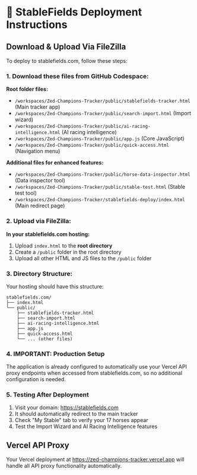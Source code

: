 # 🏇 StableFields Deployment Instructions

## Download & Upload Via FileZilla

To deploy to stablefields.com, follow these steps:

### 1. Download these files from GitHub Codespace:

**Root folder files:**
- `/workspaces/Zed-Champions-Tracker/public/stablefields-tracker.html` (Main tracker app)
- `/workspaces/Zed-Champions-Tracker/public/search-import.html` (Import wizard)
- `/workspaces/Zed-Champions-Tracker/public/ai-racing-intelligence.html` (AI racing intelligence)
- `/workspaces/Zed-Champions-Tracker/public/app.js` (Core JavaScript)
- `/workspaces/Zed-Champions-Tracker/public/quick-access.html` (Navigation menu)

**Additional files for enhanced features:**
- `/workspaces/Zed-Champions-Tracker/public/horse-data-inspector.html` (Data inspector tool)
- `/workspaces/Zed-Champions-Tracker/public/stable-test.html` (Stable test tool)
- `/workspaces/Zed-Champions-Tracker/stablefields-deploy/index.html` (Main redirect page)

### 2. Upload via FileZilla:

**In your stablefields.com hosting:**
1. Upload `index.html` to the **root directory**
2. Create a `/public` folder in the root directory
3. Upload all other HTML and JS files to the `/public` folder

### 3. Directory Structure:

Your hosting should have this structure:
```
stablefields.com/
├── index.html
└── public/
    ├── stablefields-tracker.html
    ├── search-import.html
    ├── ai-racing-intelligence.html
    ├── app.js
    ├── quick-access.html
    └── ... (other files)
```

### 4. IMPORTANT: Production Setup 

The application is already configured to automatically use your Vercel API proxy endpoints when accessed from stablefields.com, so no additional configuration is needed.

### 5. Testing After Deployment

1. Visit your domain: https://stablefields.com
2. It should automatically redirect to the main tracker
3. Check "My Stable" tab to verify your 17 horses appear
4. Test the Import Wizard and AI Racing Intelligence features

## Vercel API Proxy

Your Vercel deployment at https://zed-champions-tracker.vercel.app will handle all API proxy functionality automatically.
